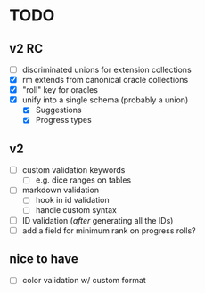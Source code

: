 # TODO

## v2 RC
* [ ] discriminated unions for extension collections
* [x] rm extends from canonical oracle collections
* [x] "roll" key for oracles
* [x] unify into a single schema (probably a union)
  * [x] Suggestions
  * [x] Progress types

## v2
* [ ] custom validation keywords
  * [ ] e.g. dice ranges on tables
* [ ] markdown validation
  * [ ] hook in id validation
  * [ ] handle custom syntax
* [ ] ID validation (*after* generating all the IDs)
* [ ] add a field for minimum rank on progress rolls?

## nice to have
* [ ] color validation w/ custom format